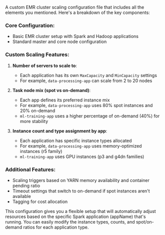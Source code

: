 A custom EMR cluster scaling configuration file that includes all the elements you mentioned. Here's a breakdown of the
key components:

### Core Configuration:

- Basic EMR cluster setup with Spark and Hadoop applications
- Standard master and core node configuration

### Custom Scaling Features:

1. **Number of servers to scale to**:
    - Each application has its own `MaxCapacity` and `MinCapacity` settings
    - For example, `data-processing-app` can scale from 2 to 20 nodes

2. **Task node mix (spot vs on-demand)**:
    - Each app defines its preferred instance mix
    - For example, `data-processing-app` uses 80% spot instances and 20% on-demand
    - `ml-training-app` uses a higher percentage of on-demand (40%) for more stability

3. **Instance count and type assignment by app**:
    - Each application has specific instance types allocated
    - For example, `data-processing-app` uses memory-optimized instances (r5 family)
    - `ml-training-app` uses GPU instances (p3 and g4dn families)

### Additional Features:

- Scaling triggers based on YARN memory availability and container pending ratio
- Timeout settings that switch to on-demand if spot instances aren't available
- Tagging for cost allocation

This configuration gives you a flexible setup that will automatically adjust resources based on the specific Spark
application (appName) that's running. You can easily modify the instance types, counts, and spot/on-demand ratios for
each application type.

